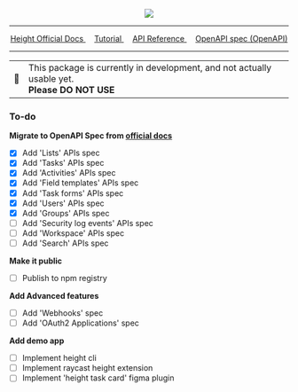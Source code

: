 <p align="center">
<img src="https://user-images.githubusercontent.com/24666383/219410352-87a39927-2e12-4ead-98b2-b4627fc2def3.png"/>
</p>

<hr />

<p align="center">
<a href="https://www.notion.so/API-documentation-643aea5bf01742de9232e5971cb4afda#96028ae01cb64dbf8a36ba9c31f3cd2a">
Height Official Docs
</a>
&nbsp;&nbsp;&nbsp;
<a href="https://height-api.xyz/http://height-api.xyz/docs/intro">
Tutorial
</a>
&nbsp;&nbsp;&nbsp;
<a href="https://height-api.xyz/docs/api/height-app-api">
API Reference
</a>
&nbsp;&nbsp;&nbsp;
<a href="http://height-api.xyz/openapi/">
OpenAPI spec (OpenAPI)
</a>
</p>


<hr />



<table align="center">
<tr>
<td>
🚧
</td>
<td>
This package is currently in development, and not actually usable yet.
<br/>
<b>Please DO NOT USE</b>
</td>
</tr>
</table>

### To-do

**Migrate to OpenAPI Spec from [official docs](https://www.notion.so/API-documentation-643aea5bf01742de9232e5971cb4afda)**
- [x] Add 'Lists' APIs spec
- [x] Add 'Tasks' APIs spec
- [x] Add 'Activities' APIs spec
- [x] Add 'Field templates' APIs spec
- [x] Add 'Task forms' APIs spec
- [x] Add 'Users' APIs spec
- [x] Add 'Groups' APIs spec
- [ ] Add 'Security log events' APIs spec
- [ ] Add 'Workspace' APIs spec
- [ ] Add 'Search' APIs spec

**Make it public**
- [ ] Publish to npm registry


**Add Advanced features**
- [ ] Add 'Webhooks' spec
- [ ] Add 'OAuth2 Applications' spec

**Add demo app**
- [ ] Implement height cli
- [ ] Implement raycast height extension
- [ ] Implement 'height task card' figma plugin
